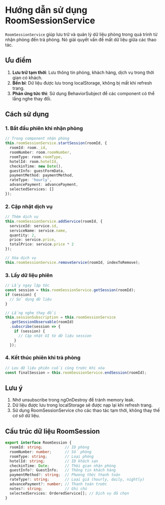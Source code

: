 # Hướng dẫn sử dụng RoomSessionService

`RoomSessionService` giúp lưu trữ và quản lý dữ liệu phòng trong quá trình từ nhận phòng đến trả phòng. Nó giải quyết vấn đề mất dữ liệu giữa các thao tác.

## Ưu điểm

1. **Lưu trữ tạm thời**: Lưu thông tin phòng, khách hàng, dịch vụ trong thời gian có khách.
2. **Bền bỉ**: Dữ liệu được lưu trong localStorage, không bị mất khi refresh trang.
3. **Phản ứng tức thì**: Sử dụng BehaviorSubject để các component có thể lắng nghe thay đổi.

## Cách sử dụng

### 1. Bắt đầu phiên khi nhận phòng

```typescript
// Trong component nhận phòng
this.roomSessionService.startSession(roomId, {
  roomId: room._id,
  roomNumber: room.roomNumber,
  roomType: room.roomType,
  hotelId: room.hotelId,
  checkinTime: new Date(),
  guestInfo: guestFormData,
  paymentMethod: paymentMethod,
  rateType: 'hourly',
  advancePayment: advancePayment,
  selectedServices: []
});
```

### 2. Cập nhật dịch vụ

```typescript
// Thêm dịch vụ
this.roomSessionService.addService(roomId, {
  serviceId: service.id,
  serviceName: service.name,
  quantity: 2,
  price: service.price,
  totalPrice: service.price * 2
});

// Xóa dịch vụ
this.roomSessionService.removeService(roomId, indexToRemove);
```

### 3. Lấy dữ liệu phiên

```typescript
// Lấy ngay lập tức
const session = this.roomSessionService.getSession(roomId);
if (session) {
  // Sử dụng dữ liệu
}

// Lắng nghe thay đổi
this.sessionSubscription = this.roomSessionService
  .getSessionObservable(roomId)
  .subscribe(session => {
    if (session) {
      // Cập nhật UI từ dữ liệu session
    }
  });
```

### 4. Kết thúc phiên khi trả phòng

```typescript
// Lưu dữ liệu phiên cuối cùng trước khi xóa
const finalSession = this.roomSessionService.endSession(roomId);
```

## Lưu ý

1. Nhớ unsubscribe trong ngOnDestroy để tránh memory leak.
2. Dữ liệu được lưu trong localStorage sẽ được nạp lại khi refresh trang.
3. Sử dụng RoomSessionService cho các thao tác tạm thời, không thay thế cơ sở dữ liệu.

## Cấu trúc dữ liệu RoomSession

```typescript
export interface RoomSession {
  roomId: string;          // ID phòng
  roomNumber: number;      // Số phòng
  roomType: string;        // Loại phòng
  hotelId: string;         // ID khách sạn
  checkinTime: Date;       // Thời gian nhận phòng
  guestInfo?: GuestInfo;   // Thông tin khách hàng
  paymentMethod?: string;  // Phương thức thanh toán
  rateType?: string;       // Loại giá (hourly, daily, nightly)
  advancePayment?: number; // Thanh toán trước
  notes?: string;          // Ghi chú
  selectedServices: OrderedService[]; // Dịch vụ đã chọn
}
``` 